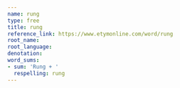 ```yaml
---
name: rung
type: free
title: rung
reference_link: https://www.etymonline.com/word/rung
root_name: 
root_language: 
denotation: 
word_sums:
- sum: 'Rung + '
  respelling: rung
---
```

